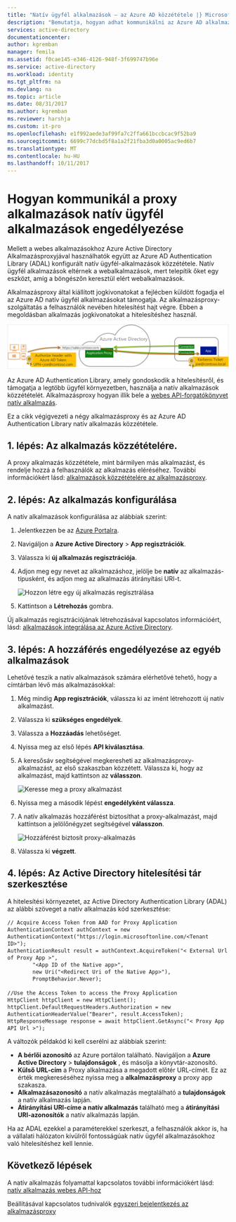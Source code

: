 ```yaml
---
title: "Natív ügyfél alkalmazások – az Azure AD közzététele |} Microsoft Docs"
description: "Bemutatja, hogyan adhat kommunikálni az Azure AD alkalmazásproxy-összekötő a helyszíni alkalmazások biztonságos távoli hozzáférést biztosítanak a natív ügyfél alkalmazások engedélyezése."
services: active-directory
documentationcenter: 
author: kgremban
manager: femila
ms.assetid: f0cae145-e346-4126-948f-3f699747b96e
ms.service: active-directory
ms.workload: identity
ms.tgt_pltfrm: na
ms.devlang: na
ms.topic: article
ms.date: 08/31/2017
ms.author: kgremban
ms.reviewer: harshja
ms.custom: it-pro
ms.openlocfilehash: e1f992aede3af99fa7c2ffa661bccbcac9f52ba9
ms.sourcegitcommit: 6699c77dcbd5f8a1a2f21fba3d0a0005ac9ed6b7
ms.translationtype: MT
ms.contentlocale: hu-HU
ms.lasthandoff: 10/11/2017
---
```

# <a name="how-to-enable-native-client-apps-to-interact-with-proxy-applications"></a>Hogyan kommunikál a proxy alkalmazások natív ügyfél alkalmazások engedélyezése

Mellett a webes alkalmazásokhoz Azure Active Directory Alkalmazásproxyjával használhatók együtt az Azure AD Authentication Library (ADAL) konfigurált natív ügyfél-alkalmazások közzététele. Natív ügyfél alkalmazások eltérnek a webalkalmazások, mert telepítik őket egy eszközt, amíg a böngészőn keresztül elért webalkalmazások. 

Alkalmazásproxy által kiállított jogkivonatokat a fejlécben küldött fogadja el az Azure AD natív ügyfél alkalmazásokat támogatja. Az alkalmazásproxy-szolgáltatás a felhasználók nevében hitelesítést hajt végre. Ebben a megoldásban alkalmazás jogkivonatokat a hitelesítéshez használ. 

![A végfelhasználók, az Azure Active Directory és a közzétett alkalmazások közötti kapcsolat](./media/active-directory-application-proxy-native-client/richclientflow.png)

Az Azure AD Authentication Library, amely gondoskodik a hitelesítésről, és támogatja a legtöbb ügyfél környezetben, használja a natív alkalmazások közzétételét. Alkalmazásproxy hogyan illik bele a [webes API-forgatókönyvet natív alkalmazás](develop/active-directory-authentication-scenarios.md#native-application-to-web-api). 

Ez a cikk végigvezeti a négy alkalmazásproxy és az Azure AD Authentication Library natív alkalmazás közzététele. 

## <a name="step-1-publish-your-application"></a>1. lépés: Az alkalmazás közzétételére.
A proxy alkalmazás közzététele, mint bármilyen más alkalmazást, és rendelje hozzá a felhasználók az alkalmazás eléréséhez. További információkért lásd: [alkalmazások közzétételére az alkalmazásproxy](active-directory-application-proxy-publish.md).

## <a name="step-2-configure-your-application"></a>2. lépés: Az alkalmazás konfigurálása
A natív alkalmazások konfigurálása az alábbiak szerint:

1. Jelentkezzen be az [Azure Portalra](https://portal.azure.com).
2. Navigáljon a **Azure Active Directory** > **App regisztrációk**.
3. Válassza ki **új alkalmazás regisztrációja**.
4. Adjon meg egy nevet az alkalmazáshoz, jelölje be **natív** az alkalmazás-típusként, és adjon meg az alkalmazás átirányítási URI-t. 

   ![Hozzon létre egy új alkalmazás regisztrálása](./media/active-directory-application-proxy-native-client/create.png)
5. Kattintson a **Létrehozás** gombra.

Új alkalmazás regisztrációjának létrehozásával kapcsolatos információért, lásd: [alkalmazások integrálása az Azure Active Directory](.//develop/active-directory-integrating-applications.md).


## <a name="step-3-grant-access-to-other-applications"></a>3. lépés: A hozzáférés engedélyezése az egyéb alkalmazások
Lehetővé teszik a natív alkalmazások számára elérhetővé tehető, hogy a címtárban lévő más alkalmazásokkal:

1. Még mindig **App regisztrációk**, válassza ki az imént létrehozott új natív alkalmazást.
2. Válassza ki **szükséges engedélyek**.
3. Válassza a **Hozzáadás** lehetőséget.
4. Nyissa meg az első lépés **API kiválasztása**.
5. A keresősáv segítségével megkeresheti az alkalmazásproxy-alkalmazást, az első szakaszban közzétett. Válassza ki, hogy az alkalmazást, majd kattintson az **válasszon**. 

   ![Keresse meg a proxy alkalmazást](./media/active-directory-application-proxy-native-client/select_api.png)
6. Nyissa meg a második lépést **engedélyként válassza**.
7. A natív alkalmazás hozzáférést biztosíthat a proxy-alkalmazást, majd kattintson a jelölőnégyzet segítségével **válasszon**.

   ![Hozzáférést biztosít proxy-alkalmazás](./media/active-directory-application-proxy-native-client/select_perms.png)
8. Válassza ki **végzett**.


## <a name="step-4-edit-the-active-directory-authentication-library"></a>4. lépés: Az Active Directory hitelesítési tár szerkesztése
A hitelesítési környezetet, az Active Directory Authentication Library (ADAL) az alábbi szöveget a natív alkalmazás kód szerkesztése:

```
// Acquire Access Token from AAD for Proxy Application
AuthenticationContext authContext = new AuthenticationContext("https://login.microsoftonline.com/<Tenant ID>");
AuthenticationResult result = authContext.AcquireToken("< External Url of Proxy App >",
        "<App ID of the Native app>",
        new Uri("<Redirect Uri of the Native App>"),
        PromptBehavior.Never);

//Use the Access Token to access the Proxy Application
HttpClient httpClient = new HttpClient();
httpClient.DefaultRequestHeaders.Authorization = new AuthenticationHeaderValue("Bearer", result.AccessToken);
HttpResponseMessage response = await httpClient.GetAsync("< Proxy App API Url >");
```

A változók példakód ki kell cserélni az alábbiak szerint:

* **A bérlői azonosító** az Azure portálon található. Navigáljon a **Azure Active Directory** > **tulajdonságok** , és másolja a könyvtár-azonosító. 
* **Külső URL-cím** a Proxy alkalmazása a megadott előtér URL-címét. Ez az érték megkereséséhez nyissa meg a **alkalmazásproxy** a proxy app szakasza.
* **Alkalmazásazonosító** a natív alkalmazás megtalálható a **tulajdonságok** a natív alkalmazás lapján.
* **Átirányítási URI-címe a natív alkalmazás** található meg a **átirányítási URI-azonosítók** a natív alkalmazás lapján.

Ha az ADAL ezekkel a paraméterekkel szerkeszt, a felhasználók akkor is, ha a vállalati hálózaton kívülről fontosságúak natív ügyfél alkalmazásokhoz való hitelesítéshez kell lennie. 

## <a name="next-steps"></a>Következő lépések

A natív alkalmazás folyamattal kapcsolatos további információkért lásd: [natív alkalmazás webes API-hoz](develop/active-directory-authentication-scenarios.md#native-application-to-web-api)

Beállításával kapcsolatos tudnivalók [egyszeri bejelentkezés az alkalmazásproxy](application-proxy-sso-overview.md)
